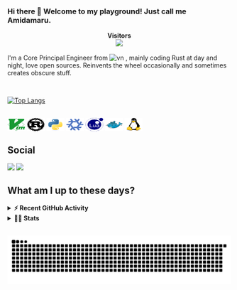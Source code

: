 ### Hi there 👋 Welcome to my playground! Just call me Amidamaru.

<p align="center">
  <b>Visitors</b><br>
  <img src="https://profile-counter.glitch.me/thaodt/count.svg" />
</p>

I'm a Core Principal Engineer from <img src="https://static.dwcdn.net/css/flag-icons/flags/4x3/vn.svg" alt="vn" height="25"/> , 
mainly coding Rust at day and night, love open sources. Reinvents the wheel occasionally and sometimes creates obscure stuff.

<br>

[![Top Langs](https://github-readme-stats.vercel.app/api/top-langs/?username=thaodt&layout=compact&theme=gotham&cache_seconds=86400)](https://github.com/thaodt/thaodt)


<div style="display: inline_block"><br>
  <img align="center" alt="thaodt-nvim" height="30" width="40" src="https://raw.githubusercontent.com/devicons/devicon/master/icons/vim/vim-plain.svg">
  <img align="center" alt="thaodt-rust" height="30" width="40" src="https://raw.githubusercontent.com/devicons/devicon/master/icons/rust/rust-plain.svg">
  <img align="center" alt="thaodt-python" height="30" width="40" src="https://raw.githubusercontent.com/devicons/devicon/master/icons/python/python-original.svg">
  <img align="center" alt="thaodt-nix" height="30" width="40" src="https://raw.githubusercontent.com/devicons/devicon/master/icons/nixos/nixos-plain.svg">  
  <img align="center" alt="thaodt-lua" height="30" width="40" src="https://raw.githubusercontent.com/devicons/devicon/master/icons/lua/lua-plain-wordmark.svg">
  <img align="center" alt="thaodt-docker" height="30" width="40" src="https://raw.githubusercontent.com/devicons/devicon/master/icons/docker/docker-original.svg">
  <img align="center" alt="thaodt-linux" height="30" width="40" src="https://raw.githubusercontent.com/devicons/devicon/master/icons/linux/linux-original.svg">
</div>

## Social

<div>
  <a href="https://twitter.com/dreamsparkis" target="_blank"><img src="https://img.shields.io/badge/-Twitter-%23E4405F?style=for-the-badge&logo=twitter&logoColor=white" target="_blank"></a>
  <a href = "mailto:ardtimeit@gmail.com"><img src="https://img.shields.io/badge/-Gmail-%23333?style=for-the-badge&logo=gmail&logoColor=white" target="_blank"></a>

</div>

## What am I up to these days?
<details>
  <summary><b>⚡ Recent GitHub Activity</b></summary>
    <p>

<!--START_SECTION:activity-->
1. 🗣 Commented on [#81](https://github.com/rosenpass/rosenpass/issues/81#issuecomment-1820946356) in [rosenpass/rosenpass](https://github.com/rosenpass/rosenpass)
2. 🗣 Commented on [#554](https://github.com/tailcallhq/tailcall/issues/554#issuecomment-1817442894) in [tailcallhq/tailcall](https://github.com/tailcallhq/tailcall)
3. 🗣 Commented on [#554](https://github.com/tailcallhq/tailcall/issues/554#issuecomment-1809714313) in [tailcallhq/tailcall](https://github.com/tailcallhq/tailcall)
4. 🗣 Commented on [#83](https://github.com/rosenpass/rosenpass/issues/83#issuecomment-1809484865) in [rosenpass/rosenpass](https://github.com/rosenpass/rosenpass)
5. 🗣 Commented on [#414](https://github.com/tailcallhq/tailcall/issues/414#issuecomment-1807428354) in [tailcallhq/tailcall](https://github.com/tailcallhq/tailcall)
6. 💪 Opened PR [#43](https://github.com/getgrit/python/pull/43) in [getgrit/python](https://github.com/getgrit/python)
7. ❗ Opened issue [#599](https://github.com/tailcallhq/tailcall/issues/599) in [tailcallhq/tailcall](https://github.com/tailcallhq/tailcall)
8. 🗣 Commented on [#83](https://github.com/rosenpass/rosenpass/issues/83#issuecomment-1788646640) in [rosenpass/rosenpass](https://github.com/rosenpass/rosenpass)
9. 🗣 Commented on [#623](https://github.com/inko-lang/inko/pull/623#issuecomment-1786363220) in [inko-lang/inko](https://github.com/inko-lang/inko)
10. ❗ Opened issue [#554](https://github.com/tailcallhq/tailcall/issues/554) in [tailcallhq/tailcall](https://github.com/tailcallhq/tailcall)
<!--END_SECTION:activity-->
  </p>
</details>


<details>
  <summary><b>👨‍💻 Stats</b></summary>
  <p align="center">
    <a>
      <img align="center" src="https://gist.githubusercontent.com/thaodt/1db1d598a9e4550fa45eaede87135b3b/raw/97f3e5e943703e61b223dbc8cfa33ae9a5beb97b/github-metrics.svg"/>
    </a>
  </p>
</details>
<br>
<p align="center">
  <img width="600" src="https://raw.githubusercontent.com/thaodt/thaodt/master/assets/github-snake.svg" />
</p>
